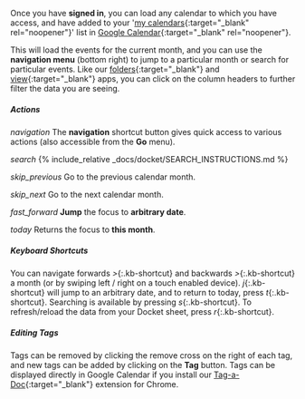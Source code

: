 Once you have __signed in__, you can load any calendar to which you have access, and have added to your '[my calendars](https://support.google.com/a/answer/60766){:target="_blank" rel="noopener"}' list in [Google Calendar](https://www.google.com/calendar){:target="_blank" rel="noopener"}.

This will load the events for the current month, and you can use the __navigation menu__ (bottom right) to jump to a particular month or search for particular events. Like our [folders](/folders/){:target="_blank"} and [view](/view/){:target="_blank"} apps, you can click on the column headers to further filter the data you are seeing.

##### Actions

<i class="material-icons md-24">navigation</i>
The __navigation__ shortcut button gives quick access to various actions (also accessible from the __Go__ menu).

<i class="material-icons md-18 ml-2">search</i>
{% include_relative _docs/docket/SEARCH_INSTRUCTIONS.md %}

<i class="material-icons md-18 ml-2">skip_previous</i>
Go to the previous calendar month.

<i class="material-icons md-18 ml-2">skip_next</i>
Go to the next calendar month.

<i class="material-icons md-18 ml-2">fast_forward</i>
__Jump__ the focus to __arbitrary date__.

<i class="material-icons md-18 ml-2">today</i>
Returns the focus to __this month__.

##### Keyboard Shortcuts

You can navigate forwards *&gt;*{:.kb-shortcut} and backwards *&gt;*{:.kb-shortcut} a month (or by swiping left / right on a touch enabled device). *j*{:.kb-shortcut} will jump to an arbitrary date, and to return to today, press *t*{:.kb-shortcut}. Searching is available by pressing *s*{:.kb-shortcut}. To refresh/reload the data from your Docket sheet, press *r*{:.kb-shortcut}.

##### Editing Tags

Tags can be removed by clicking the remove cross on the right of each tag, and new tags can be added by clicking on the __Tag__ button. Tags can be displayed directly in Google Calendar if you install our [Tag-a-Doc](/extensions/tag-a-doc/){:target="_blank"} extension for Chrome.